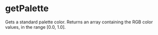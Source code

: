 # getPalette

Gets a standard palette color. Returns an array containing the RGB color values, in the range [0.0, 1.0].
